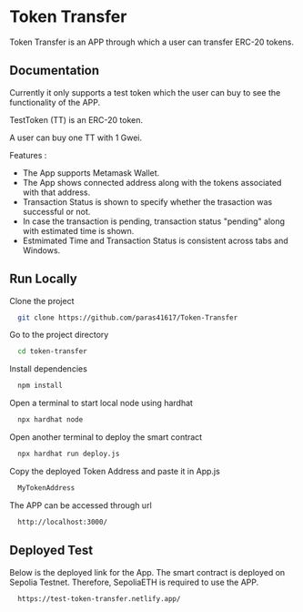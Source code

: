 
# Token Transfer

Token Transfer is an APP through which a user can transfer ERC-20 tokens.



## Documentation

Currently it only supports a test token which the user can buy to see the functionality of the APP.

TestToken (TT) is an ERC-20 token.

A user can buy one TT with 1 Gwei.

Features : 
 - The App supports Metamask Wallet.
 - The App shows connected address along with the tokens associated with that address.
 - Transaction Status is shown to specify whether the trasaction was successful or not.
 - In case the transaction is pending, transaction status "pending" along with estimated time is shown.
 - Estmimated Time and Transaction Status is consistent across tabs and Windows.

## Run Locally

Clone the project

```bash
  git clone https://github.com/paras41617/Token-Transfer
```

Go to the project directory

```bash
  cd token-transfer
```

Install dependencies

```bash
  npm install
```

Open a terminal to start local node using hardhat

```bash
  npx hardhat node
```

Open another terminal to deploy the smart contract

```bash
  npx hardhat run deploy.js
```

Copy the deployed Token Address and paste it in App.js

```bash
  MyTokenAddress
```

The APP can be accessed through url

```bash
  http://localhost:3000/
```

## Deployed Test

Below is the deployed link for the App.
The smart contract is deployed on Sepolia Testnet.
Therefore, SepoliaETH is required to use the APP.

```bash
  https://test-token-transfer.netlify.app/
```